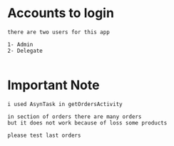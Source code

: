 Accounts to login
===========
```
there are two users for this app

1- Admin 
2- Delegate 
        
```
Important Note
===========
```
i used AsynTask in getOrdersActivity

in section of orders there are many orders
but it does not work because of loss some products 

please test last orders 
```

